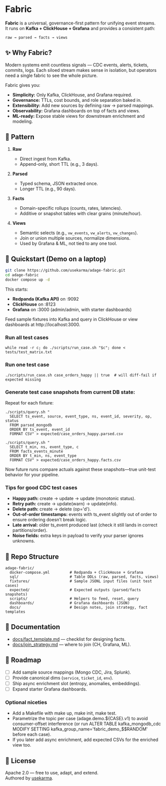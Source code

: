# Fabric

**Fabric** is a universal, governance-first pattern for unifying event streams.  
It runs on **Kafka + ClickHouse + Grafana** and provides a consistent path:

```
raw → parsed → facts → views
```

## ✨ Why Fabric?
Modern systems emit countless signals — CDC events, alerts, tickets, commits, logs. Each siloed stream makes sense in isolation, but operators need a single fabric to see the whole picture.  

Fabric gives you:
- **Simplicity:** Only Kafka, ClickHouse, and Grafana required.
- **Governance:** TTLs, cost bounds, and role separation baked in.
- **Extensibility:** Add new sources by defining raw → parsed mappings.
- **Observability:** Grafana dashboards on top of facts and views.
- **ML-ready:** Expose stable views for downstream enrichment and modeling.

## 🧩 Pattern

1. **Raw**  
   - Direct ingest from Kafka.  
   - Append-only, short TTL (e.g., 3 days).  

2. **Parsed**  
   - Typed schema, JSON extracted once.  
   - Longer TTL (e.g., 90 days).  

3. **Facts**  
   - Domain-specific rollups (counts, rates, latencies).  
   - Additive or snapshot tables with clear grains (minute/hour).  

4. **Views**  
   - Semantic selects (e.g., `vw_events`, `vw_alerts`, `vw_changes`).  
   - Join or union multiple sources, normalize dimensions.  
   - Used by Grafana & ML, not tied to any one tool.

## 🚀 Quickstart (Demo on a laptop)

```bash
git clone https://github.com/usekarma/adage-fabric.git
cd adage-fabric
docker compose up -d
```

This starts:
- **Redpanda (Kafka API)** on :9092  
- **ClickHouse** on :8123  
- **Grafana** on :3000 (admin/admin, with starter dashboards)

Feed sample fixtures into Kafka and query in ClickHouse or view dashboards at http://localhost:3000.

### Run all test cases

```
while read -r c; do ./scripts/run_case.sh "$c"; done < tests/test_matrix.txt
```

### Run one test case

```
./scripts/run_case.sh case_orders_happy || true  # will diff-fail if expected missing
```

### Generate test case snapshots from current DB state:

Repeat for each fixture:

```
./scripts/query.sh "
  SELECT ts_event, source, event_type, ns, event_id, severity, op, status
  FROM parsed_mongodb
  ORDER BY ts_event, event_id
  FORMAT CSV" > expected/case_orders_happy.parsed.csv

./scripts/query.sh "
  SELECT t_min, ns, event_type, c
  FROM facts_events_minute
  ORDER BY t_min, ns, event_type
  FORMAT CSV" > expected/case_orders_happy.facts.csv
```

Now future runs compare actuals against these snapshots—true unit-test behavior for your pipeline.

### Tips for good CDC test cases

- **Happy path:** create → update → update (monotonic status).
- **Retry path:** create → update(warn) → update(info).
- **Delete path:** create → delete (op='d').
- **Out-of-order timestamps:** events with ts_event slightly out of order to ensure ordering doesn’t break logic.
- **Late arrival:** older ts_event produced last (check it still lands in correct partitions/order).
- **Noise fields:** extra keys in payload to verify your parser ignores unknowns.

## 📂 Repo Structure

```
adage-fabric/
  docker-compose.yml         # Redpanda + ClickHouse + Grafana
  sql/                       # Table DDLs (raw, parsed, facts, views)
  fixtures/                  # Sample JSONL input files (unit test cases)
  expected/                  # Expected outputs (parsed/facts snapshots)
  scripts/                   # Helpers to feed, reset, query
  dashboards/                # Grafana dashboards (JSON)
  docs/                      # Design notes, join strategy, fact templates
```

## 📑 Documentation

- [docs/fact_template.md](docs/fact_template.md) — checklist for designing facts.  
- [docs/join_strategy.md](docs/join_strategy.md) — where to join (CH, Grafana, ML).  

## 🔮 Roadmap

- [ ] Add sample source mappings (Mongo CDC, Jira, Splunk).  
- [ ] Provide canonical dims (`service`, `ticket_id`, `env`).  
- [ ] Ship async enrichment slot (entropy, anomalies, embeddings).  
- [ ] Expand starter Grafana dashboards.  

### Optional niceties

- Add a Makefile with make up, make init, make test.
- Parametrize the topic per case (adage.demo.${CASE}.v1) to avoid consumer-offset interference (or run ALTER TABLE kafka_mongodb_cdc MODIFY SETTING kafka_group_name='fabric_demo_$$RANDOM' before each case).
- If you later add async enrichment, add expected CSVs for the enriched view too.

## 📜 License

Apache 2.0 — free to use, adapt, and extend.  
Authored by [usekarma](https://github.com/usekarma).
